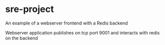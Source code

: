 # sre-project

An example of a webserver frontend with a Redis backend

Webserver application publishes on tcp port 9001 and interacts with redis on the backend
